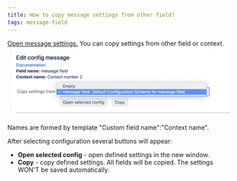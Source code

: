 ```yaml
---
title: How to copy message settings from other field?
tags: message-field
---
```



[Open message settings.]() You can copy settings from other field or context.
<a href="/uploads/message-field/copy-message-field-settings.png"><img src="/uploads/message-field/copy-message-field-settings.png" width="600" loading="lazy"></a>

Names are formed by template "Custom field name":"Context name".

After selecting configuration several buttons will appear:
* **Open selected config** - open defined settings in the new window. 
* **Copy** - copy defined settings. All fields will be copied. The settings WON'T be saved automatically.

  

   